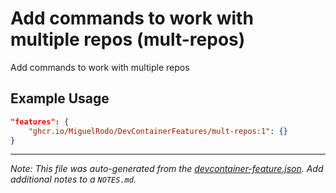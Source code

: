 
# Add commands to work with multiple repos (mult-repos)

Add commands to work with multiple repos

## Example Usage

```json
"features": {
    "ghcr.io/MiguelRodo/DevContainerFeatures/mult-repos:1": {}
}
```





---

_Note: This file was auto-generated from the [devcontainer-feature.json](https://github.com/MiguelRodo/DevContainerFeatures/blob/main/src/mult-repos/devcontainer-feature.json).  Add additional notes to a `NOTES.md`._
